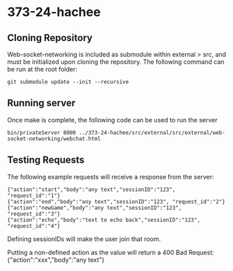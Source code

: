 # 373-24-hachee

## Cloning Repository

Web-socket-networking is included as submodule within external > src, and must be initialized upon cloning the repository. The following command can be run at the root folder:

    git submodule update --init --recursive

## Running server

Once make is complete, the following code can be used to run the server

    bin/privateServer 8000 ../373-24-hachee/src/external/src/external/web-socket-networking/webchat.html

## Testing Requests

The following example requests will receive a response from the server:

    {"action":"start","body":"any text","sessionID":"123", "request_id":"1"}
    {"action":"end","body":"any text","sessionID":"123", "request_id":"2"}
    {"action":"newGame","body":"any text","sessionID":"123", "request_id":"3"}
    {"action":"echo","body":"text to echo back","sessionID":"123", "request_id":"4"}

Defining sessionIDs will make the user join that room.

Putting a non-defined action as the value will return a 400 Bad Request:
    {"action":"xxx","body":"any text"}